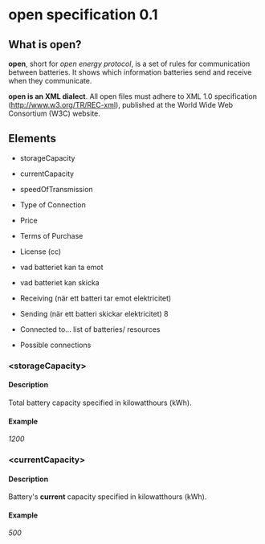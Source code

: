 # open specification 0.1
## What is open?

**open**, short for _open energy protocol_, is a set of rules for communication between batteries. It shows which information batteries send and receive when they communicate.

**open is an XML dialect**. All open files must adhere to XML 1.0 specification (http://www.w3.org/TR/REC-xml), published at the World Wide Web Consortium (W3C) website.

## Elements

* storageCapacity
* currentCapacity
* speedOfTransmission
* Type of Connection
* Price
* Terms of Purchase
* License (cc)
* vad batteriet kan ta emot
* vad batteriet kan skicka

* Receiving (när ett batteri tar emot elektricitet)
* Sending (när ett batteri skickar elektricitet)
8
* Connected to... list of batteries/ resources
* Possible connections


### \<storageCapacity\>
#### Description
Total battery capacity specified in kilowatthours (kWh).
#### Example
_1200_

### \<currentCapacity\>
#### Description
Battery's **current** capacity specified in kilowatthours (kWh).
#### Example
_500_
